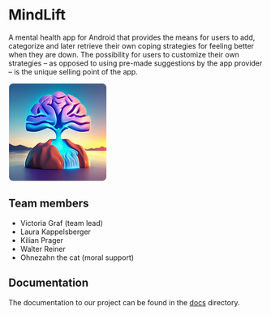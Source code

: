 # MindLift


A mental health app for Android that provides the means for users to add, categorize and later
retrieve their own coping strategies for feeling better when they are down. The possibility for
users to customize their own strategies – as opposed to using pre-made suggestions by the app
provider – is the unique selling point of the app.

![logo.png](logo.png)

## Team members

- Victoria Graf (team lead)
- Laura Kappelsberger
- Kilian Prager
- Walter Reiner
- Ohnezahn the cat (moral support)

## Documentation

The documentation to our project can be found in the [docs](docs) directory.
